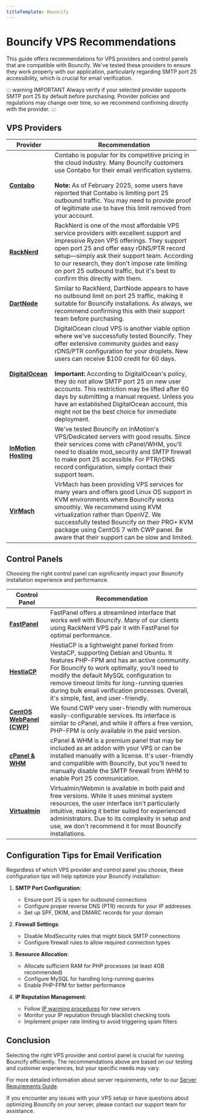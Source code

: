 ```yaml
---
titleTemplate: Bouncify
---
```


# Bouncify VPS Recommendations

This guide offers recommendations for VPS providers and control panels that are compatible with Bouncify. We've tested these providers to ensure they work properly with our application, particularly regarding SMTP port 25 accessibility, which is crucial for email verification.

::: warning IMPORTANT
Always verify if your selected provider supports SMTP port 25 by default before purchasing. Provider policies and regulations may change over time, so we recommend confirming directly with the provider.
:::

## VPS Providers

| Provider | Recommendation |
|----------|---------------|
| **[Contabo](https://www.contabo.com)** | Contabo is popular for its competitive pricing in the cloud industry. Many Bouncify customers use Contabo for their email verification systems.<br><br>**Note:** As of February 2025, some users have reported that Contabo is limiting port 25 outbound traffic. You may need to provide proof of legitimate use to have this limit removed from your account. |
| **[RackNerd](https://www.racknerd.com)** | RackNerd is one of the most affordable VPS service providers with excellent support and impressive Ryzen VPS offerings. They support open port 25 and offer easy rDNS/PTR record setup—simply ask their support team. According to our research, they don't impose rate limiting on port 25 outbound traffic, but it's best to confirm this directly with them. |
| **[DartNode](https://dartnode.com)** | Similar to RackNerd, DartNode appears to have no outbound limit on port 25 traffic, making it suitable for Bouncify installations. As always, we recommend confirming this with their support team before purchasing. |
| **[DigitalOcean](https://www.digitalocean.com)** | DigitalOcean cloud VPS is another viable option where we've successfully tested Bouncify. They offer extensive community guides and easy rDNS/PTR configuration for your droplets. New users can receive $100 credit for 60 days.<br><br>**Important:** According to DigitalOcean's policy, they do not allow SMTP port 25 on new user accounts. This restriction may be lifted after 60 days by submitting a manual request. Unless you have an established DigitalOcean account, this might not be the best choice for immediate deployment. |
| **[InMotion Hosting](https://www.inmotionhosting.com)** | We've tested Bouncify on InMotion's VPS/Dedicated servers with good results. Since their services come with cPanel/WHM, you'll need to disable mod_security and SMTP firewall to make port 25 accessible. For PTR/rDNS record configuration, simply contact their support team. |
| **[VirMach](https://virmach.com)** | VirMach has been providing VPS services for many years and offers good Linux OS support in KVM environments where Bouncify works smoothly. We recommend using KVM virtualization rather than OpenVZ. We successfully tested Bouncify on their PRO+ KVM package using CentOS 7 with CWP panel. Be aware that their support can be slow and limited. |

## Control Panels

Choosing the right control panel can significantly impact your Bouncify installation experience and performance.

| Control Panel | Recommendation |
|---------------|---------------|
| **[FastPanel](https://fastpanel.direct/)** | FastPanel offers a streamlined interface that works well with Bouncify. Many of our clients using RackNerd VPS pair it with FastPanel for optimal performance. |
| **[HestiaCP](https://www.hestiacp.com/)** | HestiaCP is a lightweight panel forked from VestaCP, supporting Debian and Ubuntu. It features PHP-FPM and has an active community. For Bouncify to work optimally, you'll need to modify the default MySQL configuration to remove timeout limits for long-running queries during bulk email verification processes. Overall, it's simple, fast, and user-friendly. |
| **[CentOS WebPanel (CWP)](https://control-webpanel.com/)** | We found CWP very user-friendly with numerous easily-configurable services. Its interface is similar to cPanel, and while it offers a free version, PHP-FPM is only available in the paid version. |
| **[cPanel & WHM](https://cpanel.net/)** | cPanel & WHM is a premium panel that may be included as an addon with your VPS or can be installed manually with a license. It's user-friendly and compatible with Bouncify, but you'll need to manually disable the SMTP firewall from WHM to enable Port 25 communication. |
| **[Virtualmin](https://www.virtualmin.com/)** | Virtualmin/Webmin is available in both paid and free versions. While it uses minimal system resources, the user interface isn't particularly intuitive, making it better suited for experienced administrators. Due to its complexity in setup and use, we don't recommend it for most Bouncify installations. |

## Configuration Tips for Email Verification

Regardless of which VPS provider and control panel you choose, these configuration tips will help optimize your Bouncify installation:

1. **SMTP Port Configuration**:
   - Ensure port 25 is open for outbound connections
   - Configure proper reverse DNS (PTR) records for your IP addresses
   - Set up SPF, DKIM, and DMARC records for your domain

2. **Firewall Settings**:
   - Disable ModSecurity rules that might block SMTP connections
   - Configure firewall rules to allow required connection types

3. **Resource Allocation**:
   - Allocate sufficient RAM for PHP processes (at least 4GB recommended)
   - Configure MySQL for handling long-running queries
   - Enable PHP-FPM for better performance

4. **IP Reputation Management**:
   - Follow [IP warming procedures](/bouncify/faqs/what-is-ip-warming) for new servers
   - Monitor your IP reputation through blacklist checking tools
   - Implement proper rate limiting to avoid triggering spam filters

## Conclusion

Selecting the right VPS provider and control panel is crucial for running Bouncify efficiently. The recommendations above are based on our testing and customer experiences, but your specific needs may vary.

For more detailed information about server requirements, refer to our [Server Requirements Guide](/bouncify/faqs/server-requirements).

If you encounter any issues with your VPS setup or have questions about optimizing Bouncify on your server, please contact our support team for assistance.
